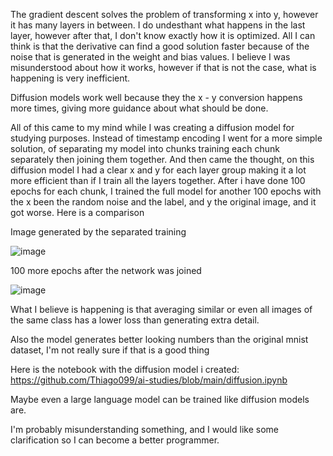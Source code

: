 The gradient descent solves the problem of transforming x into y, however it has many layers in between. I do undesthant what happens in the last layer, however after that, I don't know exactly how it is optimized. All I can think is that the derivative can find a good solution faster because of the noise that is generated in the weight and bias values. I believe I was misunderstood about how it works, however if that is not the case, what is happening is very inefficient.

Diffusion models work well because they the x - y conversion happens more times, giving more guidance about what should be done.

All of this came to my mind while I was creating a diffusion model for studying purposes. Instead of timestamp encoding I went for a more simple solution, of separating my model into chunks training each chunk separately then joining them together. And then came the thought, on this diffusion model I had a clear x and y for each layer group making it a lot more efficient than if I train all the layers together. After i have done 100 epochs for each chunk, I trained the full model for another 100 epochs with the x been the random noise and the label, and y the original image, and it got worse. Here is a comparison



Image generated by the separated training



![image](https://github.com/Thiago099/ai-studies/assets/66787043/62174482-9da7-47ce-ba32-0d4d83e7e3d6)



100 more epochs after the network was joined



![image](https://github.com/Thiago099/ai-studies/assets/66787043/75dc64bc-385f-4590-8567-d2d177336ba2)




What I believe is happening is that averaging similar or even all images of the same class has a lower loss than generating extra detail.

Also the model generates better looking numbers than the original mnist dataset, I'm not really sure if that is a good thing

Here is the notebook with the diffusion model i created:
https://github.com/Thiago099/ai-studies/blob/main/diffusion.ipynb

Maybe even a large language model can be trained like diffusion models are.

I'm probably misunderstanding something, and I would like some clarification so I can become a better programmer.

